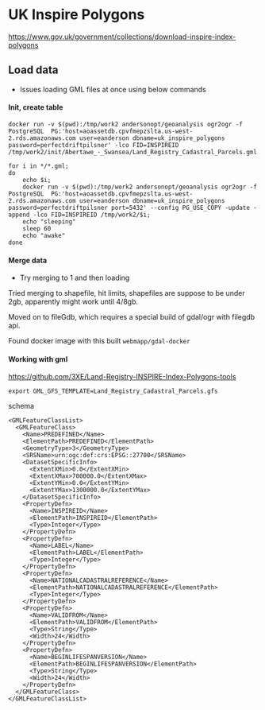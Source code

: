 # UK Inspire Polygons

https://www.gov.uk/government/collections/download-inspire-index-polygons




## Load data


- Issues loading GML files at once using below commands

#### Init, create table
```
docker run -v $(pwd):/tmp/work2 andersonopt/geoanalysis ogr2ogr -f PostgreSQL  PG:'host=aoassetdb.cpvfmepzslta.us-west-2.rds.amazonaws.com user=eanderson dbname=uk_inspire_polygons password=perfectdriftpilsner' -lco FID=INSPIREID /tmp/work2/init/Abertawe_-_Swansea/Land_Registry_Cadastral_Parcels.gml
```

```
for i in */*.gml;
do 
    echo $i; 
    docker run -v $(pwd):/tmp/work2 andersonopt/geoanalysis ogr2ogr -f PostgreSQL  PG:'host=aoassetdb.cpvfmepzslta.us-west-2.rds.amazonaws.com user=eanderson dbname=uk_inspire_polygons password=perfectdriftpilsner port=5432' --config PG_USE_COPY -update -append -lco FID=INSPIREID /tmp/work2/$i;
    echo "sleeping"
    sleep 60 
    echo "awake"
done
```

#### Merge data

- Try merging to 1 and then loading

Tried merging to shapefile, hit limits, shapefiles are suppose to be under 2gb, apparently might work until 4/8gb. 

Moved on to fileGdb, which requires a special build of gdal/ogr with filegdb api.

Found docker image with this built `webmapp/gdal-docker`

#### Working with gml

https://github.com/3XE/Land-Registry-INSPIRE-Index-Polygons-tools

```
export GML_GFS_TEMPLATE=Land_Registry_Cadastral_Parcels.gfs
```

schema 
```
<GMLFeatureClassList>
  <GMLFeatureClass>
    <Name>PREDEFINED</Name>
    <ElementPath>PREDEFINED</ElementPath>
    <GeometryType>3</GeometryType>
    <SRSName>urn:ogc:def:crs:EPSG::27700</SRSName>
    <DatasetSpecificInfo>
      <ExtentXMin>0.0</ExtentXMin>
      <ExtentXMax>700000.0</ExtentXMax>
      <ExtentYMin>0.0</ExtentYMin>
      <ExtentYMax>1300000.0</ExtentYMax>
    </DatasetSpecificInfo>
    <PropertyDefn>
      <Name>INSPIREID</Name>
      <ElementPath>INSPIREID</ElementPath>
      <Type>Integer</Type>
    </PropertyDefn>
    <PropertyDefn>
      <Name>LABEL</Name>
      <ElementPath>LABEL</ElementPath>
      <Type>Integer</Type>
    </PropertyDefn>
    <PropertyDefn>
      <Name>NATIONALCADASTRALREFERENCE</Name>
      <ElementPath>NATIONALCADASTRALREFERENCE</ElementPath>
      <Type>Integer</Type>
    </PropertyDefn>
    <PropertyDefn>
      <Name>VALIDFROM</Name>
      <ElementPath>VALIDFROM</ElementPath>
      <Type>String</Type>
      <Width>24</Width>
    </PropertyDefn>
    <PropertyDefn>
      <Name>BEGINLIFESPANVERSION</Name>
      <ElementPath>BEGINLIFESPANVERSION</ElementPath>
      <Type>String</Type>
      <Width>24</Width>
    </PropertyDefn>
  </GMLFeatureClass>
</GMLFeatureClassList>
```